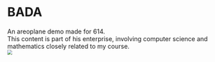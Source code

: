 # BADA
An areoplane demo made for 614.
<br/>
This content is part of his enterprise, involving computer science and mathematics closely related to my course.
<br/>
<img src=".\python\fig.png" style="zoom: 67%;" />
